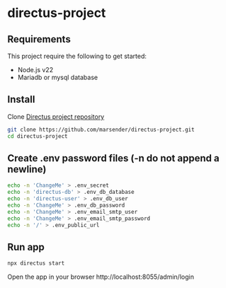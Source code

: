 # directus-project

## Requirements

This project require the following to get started:

- Node.js v22
- Mariadb or mysql database

## Install

Clone [Directus project repository](https://github.com/marsender/directus-project)

```bash
git clone https://github.com/marsender/directus-project.git
cd directus-project
```

## Create .env password files (-n do not append a newline)

```bash
echo -n 'ChangeMe' > .env_secret
echo -n 'directus-db' > .env_db_database
echo -n 'directus-user' > .env_db_user
echo -n 'ChangeMe' > .env_db_password
echo -n 'ChangeMe' > .env_email_smtp_user
echo -n 'ChangeMe' > .env_email_smtp_password
echo -n '/' > .env_public_url
```

## Run app

```bash
npx directus start
```

Open the app in your browser http://localhost:8055/admin/login
